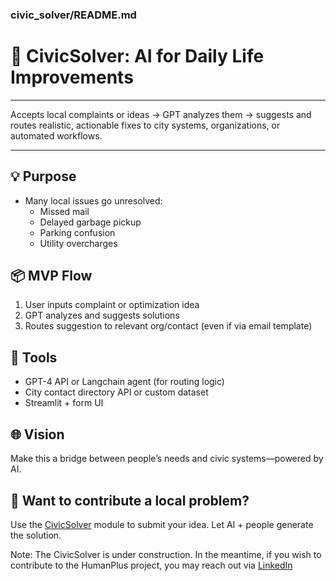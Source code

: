 ### civic_solver/README.md
# 🧠 CivicSolver: AI for Daily Life Improvements

---

Accepts local complaints or ideas → GPT analyzes them → suggests and routes realistic, actionable fixes to city systems, organizations, or automated workflows.

---

## 💡 Purpose
- Many local issues go unresolved:
  - Missed mail
  - Delayed garbage pickup
  - Parking confusion
  - Utility overcharges

## 📦 MVP Flow
1. User inputs complaint or optimization idea
2. GPT analyzes and suggests solutions
3. Routes suggestion to relevant org/contact (even if via email template)

## 🔌 Tools
- GPT-4 API or Langchain agent (for routing logic)
- City contact directory API or custom dataset
- Streamlit + form UI

## 🌐 Vision
Make this a bridge between people’s needs and civic systems—powered by AI.

## 🧪 Want to contribute a local problem?
Use the [CivicSolver](./civic_solver) module to submit your idea.
Let AI + people generate the solution.

Note: The CivicSolver is under construction. In the meantime, if you wish to contribute to the HumanPlus project, you may reach out via [LinkedIn](https://www.linkedin.com/in/hazmatally/)

